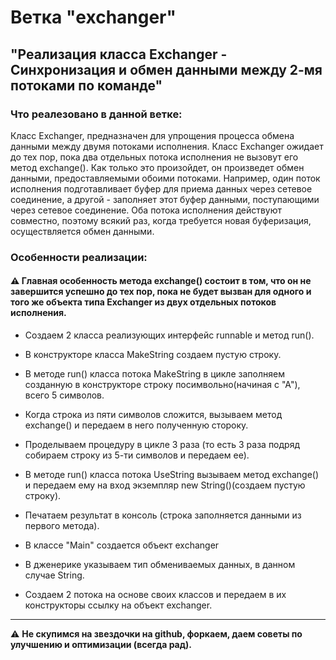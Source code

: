 # Ветка "exchanger"
## "Реализация класса Exchanger - Синхронизация и обмен данными между 2-мя потоками по команде"

### Что реалезовано в данной ветке:
Класс Exchanger, предназначен для упрощения процесса обмена данными
между двумя потоками исполнения. Класс Exchanger ожидает до тех пор,
пока два отдельных потока исполнения не вызовут
его метод exchange(). Как только это произойдет, он произведет обмен данными,
предоставляемыми обоими потоками. Например, один поток исполнения подготавливает
буфер для приема данных через сетевое соединение, а другой - заполняет этот буфер
данными, поступающими через сетевое соединение. Оба потока исполнения
действуют совместно, поэтому всякий раз, когда требуется новая буферизация,
осуществляется обмен данными.

### Особенности реализации:
#### :warning: Главная особенность метода exchange() состоит в том, что он не завершится успешно до тех пор, пока не будет вызван для одного и того же объекта типа Exchanger из двух отдельных потоков исполнения.


- Создаем 2 класса реализующих интерфейс runnable и метод run().

- В конструкторе класса MakeString создаем пустую строку.
- В методе run() класса потока MakeString в цикле заполняем созданную в конструкторе строку посимвольно(начиная с "А"), всего 5 символов.
- Когда строка из пяти символов сложится, вызываем метод exchange() и передаем в него полученную стороку.
- Проделываем процедуру в цикле 3 раза (то есть 3 раза подряд собираем строку из 5-ти символов и передаем ее).

- В методе run() класса потока UseString вызываем метод exchange() и передаем ему на вход экземпляр new String()(создаем пустую строку).
- Печатаем результат в консоль (строка заполняется данными из первого метода).

- В классе "Main" создается объект exchanger
- В дженерике указываем тип обмениваемых данных, в данном случае String.
- Создаем 2 потока на основе своих классов и передаем в их конструкторы ссылку на объект exchanger.


**********************************************************************

:warning: **Не скупимся на звездочки на github, форкаем, даем советы по улучшению и оптимизации (всегда рад).**
